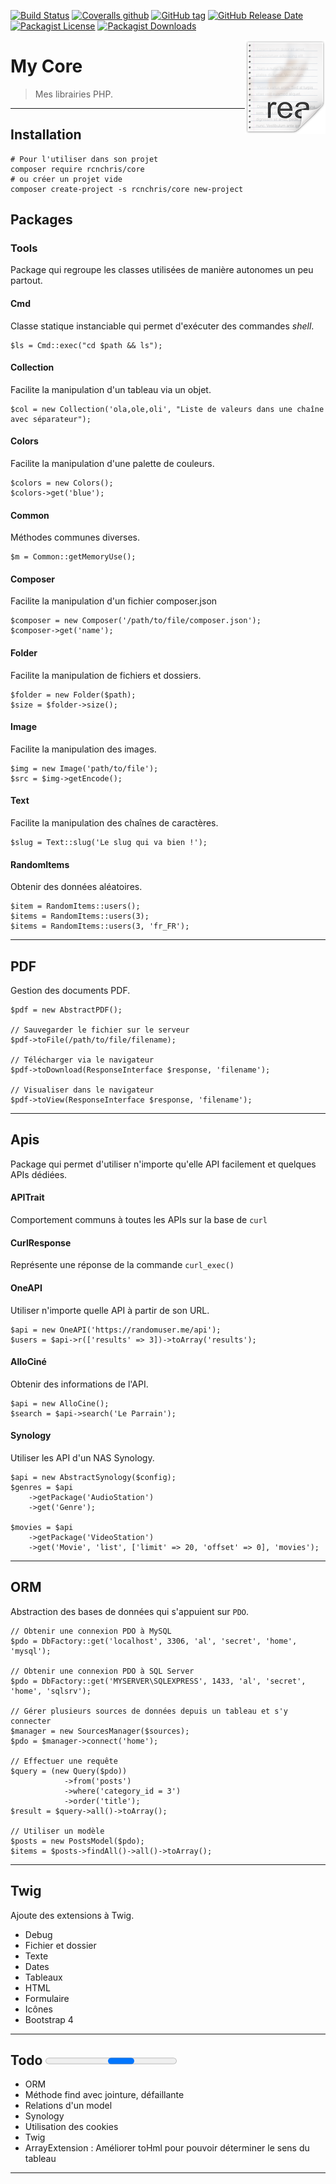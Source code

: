 [![Build Status](https://travis-ci.org/rcnchris/mycore.svg?branch=master)](https://travis-ci.org/rcnchris/mycore)
[![Coveralls github](https://img.shields.io/coveralls/github/rcnchris/mycore.svg)](https://github.com/rcnchris/mycore)
[![GitHub tag](https://img.shields.io/github/tag/rcnchris/mycore.svg)]()
[![GitHub Release Date](https://img.shields.io/github/release-date/rcnchris/mycore.svg)]()
[![Packagist License](https://img.shields.io/packagist/l/rcnchris/core.svg)](https://img.shields.io/packagist/l/rcnchris/core.svg)
[![Packagist Downloads](https://img.shields.io/packagist/dt/rcnchris/core.svg)](https://img.shields.io/packagist/dt/rcnchris/core.svg)

<img src="public/img/icon_readme.png" align="right" />

# My Core
> Mes librairies PHP.

-------

## Installation
````
# Pour l'utiliser dans son projet
composer require rcnchris/core
# ou créer un projet vide
composer create-project -s rcnchris/core new-project
````

## Packages

### Tools
Package qui regroupe les classes utilisées de manière autonomes un peu partout.

#### Cmd
Classe statique instanciable qui permet d'exécuter des commandes *shell*.
````
$ls = Cmd::exec("cd $path && ls");
````

#### Collection
Facilite la manipulation d'un tableau via un objet.
````
$col = new Collection('ola,ole,oli', "Liste de valeurs dans une chaîne avec séparateur");
````

#### Colors
Facilite la manipulation d'une palette de couleurs.
````
$colors = new Colors();
$colors->get('blue');
````

#### Common
Méthodes communes diverses.
````
$m = Common::getMemoryUse();
````

#### Composer
Facilite la manipulation d'un fichier composer.json
````
$composer = new Composer('/path/to/file/composer.json');
$composer->get('name');
````

#### Folder
Facilite la manipulation de fichiers et dossiers.
````
$folder = new Folder($path);
$size = $folder->size();
````

#### Image
Facilite la manipulation des images.
````
$img = new Image('path/to/file');
$src = $img->getEncode();
````

#### Text
Facilite la manipulation des chaînes de caractères.
````
$slug = Text::slug('Le slug qui va bien !');
````

#### RandomItems
Obtenir des données aléatoires.
````
$item = RandomItems::users();
$items = RandomItems::users(3);
$items = RandomItems::users(3, 'fr_FR');
````

-------

## PDF
Gestion des documents PDF.
````
$pdf = new AbstractPDF();

// Sauvegarder le fichier sur le serveur
$pdf->toFile(/path/to/file/filename);

// Télécharger via le navigateur
$pdf->toDownload(ResponseInterface $response, 'filename');

// Visualiser dans le navigateur
$pdf->toView(ResponseInterface $response, 'filename');
````

-------

## Apis
Package qui permet d'utiliser n'importe qu'elle API facilement et quelques APIs dédiées.
#### APITrait
Comportement communs à toutes les APIs sur la base de `curl`

#### CurlResponse
Représente une réponse de la commande <code>curl_exec()</code>

#### OneAPI
Utiliser n'importe quelle API à partir de son URL.
````
$api = new OneAPI('https://randomuser.me/api');
$users = $api->r(['results' => 3])->toArray('results');
````

#### AlloCiné
Obtenir des informations de l'API.
````
$api = new AlloCine();
$search = $api->search('Le Parrain');
````

#### Synology
Utiliser les API d'un NAS Synology.
````
$api = new AbstractSynology($config);
$genres = $api
    ->getPackage('AudioStation')
    ->get('Genre');

$movies = $api
    ->getPackage('VideoStation')
    ->get('Movie', 'list', ['limit' => 20, 'offset' => 0], 'movies');
````

-------

## ORM
Abstraction des bases de données qui s'appuient sur `PDO`.
````
// Obtenir une connexion PDO à MySQL
$pdo = DbFactory::get('localhost', 3306, 'al', 'secret', 'home', 'mysql');

// Obtenir une connexion PDO à SQL Server
$pdo = DbFactory::get('MYSERVER\SQLEXPRESS', 1433, 'al', 'secret', 'home', 'sqlsrv');

// Gérer plusieurs sources de données depuis un tableau et s'y connecter
$manager = new SourcesManager($sources);
$pdo = $manager->connect('home');

// Effectuer une requête
$query = (new Query($pdo))
            ->from('posts')
            ->where('category_id = 3')
            ->order('title');
$result = $query->all()->toArray();

// Utiliser un modèle
$posts = new PostsModel($pdo);
$items = $posts->findAll()->all()->toArray();
````

-------

## Twig
Ajoute des extensions à Twig.

- Debug
- Fichier et dossier
- Texte
- Dates
- Tableaux
- HTML
- Formulaire
- Icônes
- Bootstrap 4

-------

## Todo <progress></progress>
- ORM
 - Méthode find avec jointure, défaillante
 - Relations d'un model
- Synology
 - Utilisation des cookies
- Twig
 - ArrayExtension : Améliorer toHml pour pouvoir déterminer le sens du tableau

-------